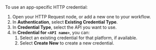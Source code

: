 To use an app-specific HTTP credential:

1. Open your HTTP Request node, or add a new one to your workflow.
2. In **Authentication**, select **Existing Credential Type**.
3. In **Credential Type**, select the API you want to use. 
4. In **Credential for `<API name>`**, you can:
    1. Select an existing credential for that platform, if available.
    2. Select **Create New** to create a new credential.